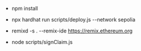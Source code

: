 - npm install
- npx hardhat run scripts/deploy.js --network sepolia

- remixd -s . --remix-ide https://remix.ethereum.org

- node scripts/signClaim.js